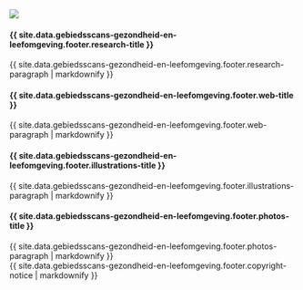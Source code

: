 <footer class="s-footer --r2">
    <div class="l-wrapper">
        <div class="s-footer__main">
            <div>
                <img src="{{ site.image_path }}/r2/logo_footer.svg">
            </div>
            <div>
                <h4 class="s-footer__heading">{{ site.data.gebiedsscans-gezondheid-en-leefomgeving.footer.research-title }}</h4>
                {{ site.data.gebiedsscans-gezondheid-en-leefomgeving.footer.research-paragraph | markdownify }}
            </div>
            <div>
                <h4 class="s-footer__heading">{{ site.data.gebiedsscans-gezondheid-en-leefomgeving.footer.web-title }}</h4>
                {{ site.data.gebiedsscans-gezondheid-en-leefomgeving.footer.web-paragraph | markdownify }}
                <h4 class="s-footer__heading u-mt+">{{ site.data.gebiedsscans-gezondheid-en-leefomgeving.footer.illustrations-title }}</h4>
                {{ site.data.gebiedsscans-gezondheid-en-leefomgeving.footer.illustrations-paragraph | markdownify }}
            </div>
            <div>
                <h4 class="s-footer__heading">{{ site.data.gebiedsscans-gezondheid-en-leefomgeving.footer.photos-title }}</h4>
                {{ site.data.gebiedsscans-gezondheid-en-leefomgeving.footer.photos-paragraph | markdownify }}
            </div>
        </div>
    </div>
    <div class="s-footer__sub">
        {{ site.data.gebiedsscans-gezondheid-en-leefomgeving.footer.copyright-notice | markdownify }}
    </div>
</footer>
